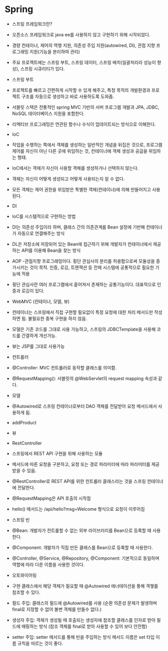 # Spring

- 스프링 프레임워크란?
 - 오픈소스 프레임워크로 java ee를 사용하지 않고 구현하기 위해 시작되었다.
 - 경량 컨테이너, 제어의 역행 지원, 의존성 주입 지원(autowired, DI), 관점 지향 프로그래밍 지원(기능을 분리하여 관리)
 - 주요 프로젝트에는 스프링 부트, 스프링 데이터, 스프링 배치(일괄처리라 성능이 향상), 스프링 시큐리티가 있다.

- 스프링 부트
 - 프로젝트를 빠르고 간편하게 시작할 수 있게 해주고, 특정 목적의 개발환경과 프로젝트 구조를 자동으로 생성하고 바로 사용하도록 도와줌.
 - 서블릿 스택은 전통적인 spring MVC 기반의 서버 프로그램 개발과 JPA, JDBC, NoSQL 데이터베이스 지원을 포함한다.
 - 리엑티브 프로그래밍은 연관된 함수나 수식이 업데이트되는 방식으로 이해한다.

- IoC
 - 작업을 수행하는 쪽에서 객체를 생성하는 일반적인 개념을 뒤집은 것으로, 프로그램 제어를 자신이 아닌 다른 곳에 위임하는 것, 컨테이너에 객체 생성과 공급을 위임하는 형태.
 - IoC에서는 객체가 자신이 사용할 객체를 생성하거나 선택하지 않는다.
 - 객체는 자신이 어떻게 생성되고 어떻게 사용되는지 알 수 없다.
 - 모든 객체는 제어 권한을 위임받은 특별한 객체(컨테이너)에 의해 만들어지고 사용된다.

- DI
 - IoC를 시스템적으로 구현하는 방법
 - DI는 의존성 주입이라 하며, 클래스 간의 의존관계를 Bean 설정에 기반해 컨테이너가 자동으로 연결해주는 방식
 - DL은 저장소에 저장되어 있는 Bean에 접근하기 위해 개발자가 컨테이너에서 제공하는 API를 이용해 Bean을 찾는 방식

- AOP
 -관점지향 프로그래밍이다. 횡단 관심사의 분리를 허용함으로써 모듈성을 증가시키는 것이 목적. 인증, 로깅, 트랜잭션 등 전체 시스템에 공통적으로 필요한 기능에 적용
 - 횡단 관심사란 여러 프로그램에서 흩어져서 존재하는 공통기능이다. 대표적으로 인증과 로깅이 있다.

- WebMVC (컨테이너, 모델, 뷰)
 - 컨테이너는 스프링에서 직접 구현할 필요없이 특정 요청에 대한 처리 메서드만 작성하면 됨. 불필요한 중복 구현을 하지 않음.
 - 모델은 기존 코드를 그대로 사용 가능하고, 스프링의 JDBCTemplate을 사용해 코드를 간결하게 개선가능.
 - 뷰는 JSP를 그대로 사용가능

  - 컨트롤러
   - @Controller: MVC 컨트롤러로 동작할 클래스를 의미함.
   - @RequestMapping(): 서블릿의 @WebServlet의 request mapping 속성과 같다.
  - 모델
   - @Autowired로 스프링 컨테이너로부터 DAO 객체를 전달받아 요청 메서드에서 사용하게 됨.
   - addProduct
  - 뷰
  - RestController
   - 스프링에서 REST API 구현을 위해 사용하는 모듈
   - 메서드에 따른 요청을 구분하고, 요청 또는 경로 파라미터에 따라 파라미터를 제공받을 수 있음.
   - @RestController로 REST API를 위한 컨트롤러 클래스라는 것을 스프링 컨테이너에 전달한다.
   - @RequestMapping은 API 호출의 시작점
   - hello() 메서드는 /api/hello?msg=Welcome 형식으로 요청이 이루어짐
  - 스프링 빈
   - @Bean: 개발자가 컨트롤할 수 없는 외부 라이브러리를 Bean으로 등록할 때 사용한다.
   - @Component: 개발자가 직접 만든 클래스를 Bean으로 등록할 때 사용한다.
   - @Controller, @Service, @Repository, @Component: 기본적으로 동일하며 역할에 따라 다른 이름을 사용한 것이다.
  - 오토와이어링
   - 구현 클래스에서 해당 객체가 필요할 때 @Autowired 애너테이션을 통해 객쳏를 참조할 수 있다.
   - 필드 주입: 클래스의 필드에 @Autowired를 사용 (순환 의존성 문제가 발생하며 final로 지정할 수 없어 불변 객체를 만들수 없다.)
   - 생성자 주입: 객체가 생성될 때 호출되는 생성자에 참조할 클래스를 인자로 받아 필드에 매핑하는 방식 (참조 객체를 final로 받아 사용할 수 있어 보다 안전함)
   - setter 주입: setter 메서드를 통해 빈을 주입하는 방식 메서드 이름은 set 타입 이름 규칙을 따르는 것이 좋다.












































